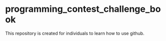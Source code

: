 # programming_contest_challenge_book
 This repository is created for individuals to learn how to use github.
